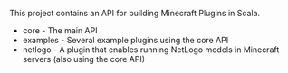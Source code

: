 This project contains an API for building Minecraft Plugins in Scala.

* core - The main API
* examples - Several example plugins using the core API
* netlogo - A plugin that enables running NetLogo models in Minecraft servers (also using the core API)